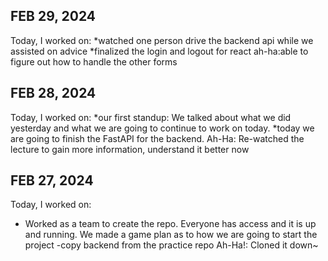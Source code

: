 ## FEB 29, 2024
Today, I worked on:
*watched one person drive the backend api while we assisted on advice
*finalized the login and logout for react
ah-ha:able to figure out how to handle the other forms

## FEB 28, 2024
Today, I worked on:
*our first standup: We talked about what we did yesterday and what we are going to continue to work on today.
*today we are going to finish the FastAPI for the backend.
Ah-Ha: Re-watched the lecture to gain more information, understand it better now 

## FEB 27, 2024
Today, I worked on:

* Worked as a team to create the repo. Everyone has access and it is up and running.
We made a game plan as to how we are going to start the project -copy backend from the practice repo
Ah-Ha!: Cloned it down~


<!-- In the journals, every day that you work on the project, you must make an entry in your journal after you've finished that day. At a minimum, you'll need to include the following information in each entry: -->



<!-- The date of the entry
A list of features/issues that you worked on and who you worked with, if applicable
A reflection on any design conversations that you had
At least one ah-ha! moment that you had during your coding, however small
Keep your journal in reverse chronological order. Always put new entries at the top. -->
